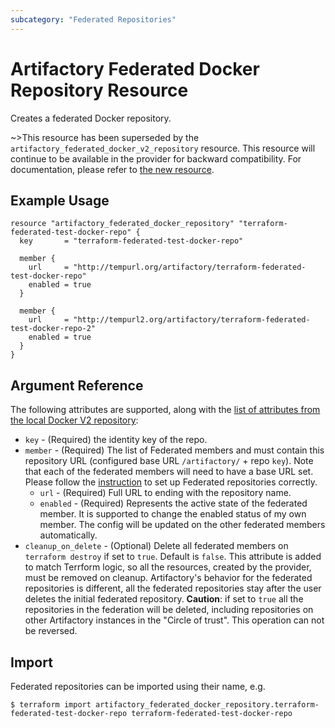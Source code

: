 ```yaml
---
subcategory: "Federated Repositories"
---
```

# Artifactory Federated Docker Repository Resource

Creates a federated Docker repository.

~>This resource has been superseded by the `artifactory_federated_docker_v2_repository` resource. This resource will continue to be available in the provider for backward compatibility. For documentation, please refer to [the new resource](federated_docker_v2_repository.md).

## Example Usage

```hcl
resource "artifactory_federated_docker_repository" "terraform-federated-test-docker-repo" {
  key       = "terraform-federated-test-docker-repo"

  member {
    url     = "http://tempurl.org/artifactory/terraform-federated-test-docker-repo"
    enabled = true
  }

  member {
    url     = "http://tempurl2.org/artifactory/terraform-federated-test-docker-repo-2"
    enabled = true
  }
}
```

## Argument Reference

The following attributes are supported, along with the [list of attributes from the local Docker V2 repository](local_docker_v2_repository.md):

* `key` - (Required) the identity key of the repo.
* `member` - (Required) The list of Federated members and must contain this repository URL (configured base URL
  `/artifactory/` + repo `key`). Note that each of the federated members will need to have a base URL set.
  Please follow the [instruction](https://www.jfrog.com/confluence/display/JFROG/Working+with+Federated+Repositories#WorkingwithFederatedRepositories-SettingUpaFederatedRepository)
  to set up Federated repositories correctly.
  * `url` - (Required) Full URL to ending with the repository name.
  * `enabled` - (Required) Represents the active state of the federated member. It is supported to change the enabled
    status of my own member. The config will be updated on the other federated members automatically.
* `cleanup_on_delete` - (Optional) Delete all federated members on `terraform destroy` if set to `true`. Default is `false`. This attribute is added to match Terrform logic, so all the resources, created by the provider, must be removed on cleanup. Artifactory's behavior for the federated repositories is different, all the federated repositories stay after the user deletes the initial federated repository. **Caution**: if set to `true` all the repositories in the federation will be deleted, including repositories on other Artifactory instances in the "Circle of trust". This operation can not be reversed.


## Import

Federated repositories can be imported using their name, e.g.
```
$ terraform import artifactory_federated_docker_repository.terraform-federated-test-docker-repo terraform-federated-test-docker-repo
```

